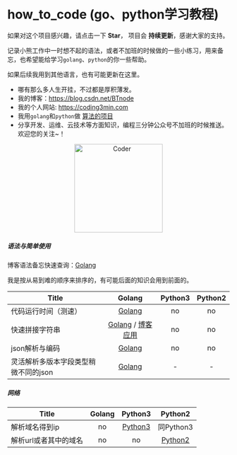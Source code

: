 # how_to_code (go、python学习教程)

如果对这个项目感兴趣，请点击一下 **Star**， 项目会 **持续更新**，感谢大家的支持。

记录小熊工作中一时想不起的语法，或者不加班的时候做的一些小练习，用来备忘，也希望能给学习`golang`、`python`的你一些帮助。

如果后续我用到其他语言，也有可能更新在这里。

* 哪有那么多人生开挂，不过都是厚积薄发。
* 我的博客：https://blog.csdn.net/BTnode
* 我的个人网站: https://coding3min.com
* 我用`golang`和`python`做 [算法的项目](https://github.com/pzqu/LeetCode)
* 分享开发、运维、云技术等方面知识，编程三分钟公众号不加班的时候推送。欢迎您的关注~！

<div align="center"><img border="0" src="https://coding3min.oss-accelerate.aliyuncs.com/coding3min/2020-03-06-115447.jpg" alt="Coder" title="gongzhonghao" with="200" height="200"></div>


##### 语法与简单使用

博客语法备忘快速查询：[Golang](https://coding3min.com/561.html)

我是按从易到难的顺序来排序的，有可能后面的知识会用到前面的。

|                  Title                   |                  Golang                  |     Python3                |           Python2 |
| ---- | :--------------------------------------: | :--------------------------------------: |  :--------------------------------------: | 
| 代码运行时间（测速）| [Golang](golang/easy/speed/speed.go) | no | no |
| 快速拼接字符串|[Golang](golang/easy/string/append_string.go) / [博客应用](https://coding3min.com/675.html)| no |  no |
| json解析与编码   | [Golang](golang/easy/json/parse_json.go) | no |  no |
| 灵活解析多版本字段类型稍微不同的json   | [Golang](golang/medium/json_interface/fixed_json.go) | - |  - |

##### 网络

|                  Title                   |                  Golang                  |     Python3                |           Python2 |
| ---- | :--------------------------------------: | :--------------------------------------: |  :--------------------------------------: | 
| 解析域名得到ip | no | [Python3](python/network/pase_hostname.py) | 同Python3 |
| 解析url或者其中的域名 | no |no |  [Python2](python/network/py2_parse_url_hostname.py)  |





